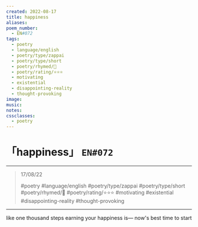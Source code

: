 ```yaml
---
created: 2022-08-17
title: happiness
aliases:
poem_number:
  - EN#072
tags:
  - poetry
  - language/english
  - poetry/type/zappai
  - poetry/type/short
  - poetry/rhymed/🔴
  - poetry/rating/⭐⭐⭐
  - motivating
  - existential
  - disappointing-reality
  - thought-provoking
image:
music:
notes:
cssclasses:
  - poetry
---
```

# 「happiness」 `EN#072`

---

> 17/08/22
> 
> #poetry 
> #language/english 
> #poetry/type/zappai #poetry/type/short 
> #poetry/rhymed/🔴 
> #poetry/rating/⭐⭐⭐ 
> #motivating #existential #disappointing-reality #thought-provoking 

---

like one thousand steps
earning your happiness is—
now's best time to start